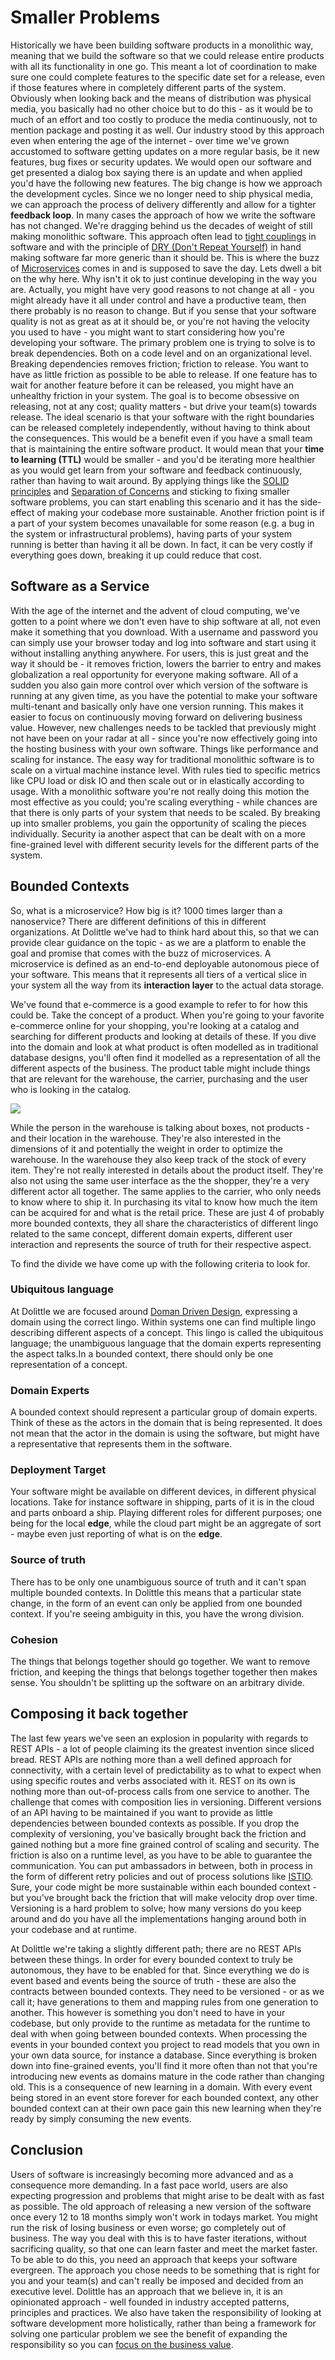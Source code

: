 # Smaller Problems

Historically we have been building software products in a monolithic way, meaning that we build the software so that we could release entire products
with all its functionality in one go. This meant a lot of coordination to make sure one could complete features to the specific date set for a release,
even if those features where in completely different parts of the system. Obviously when looking back and the means of distribution was physical media,
you basically had no other choice but to do this - as it would be to much of an effort and too costly to produce the media continuously, not to mention
package and posting it as well. Our industry stood by this approach even when entering the age of the internet - over time we've grown accustomed to
software getting updates on a more regular basis, be it new features, bug fixes or security updates. We would open our software and get presented a dialog
box saying there is an update and when applied you'd have the following new features. The big change is how we approach the development cycles.
Since we no longer need to ship physical media, we can approach the process of delivery differently and allow for a tighter **feedback loop**.
In many cases the approach of how we write the software has not changed. We're dragging behind us the decades of weight of still making monolithic
software. This approach often lead to [tight couplings](https://en.wikipedia.org/wiki/Coupling_%28computer_programming%29) in software and with the
principle of [DRY (Don't Repeat Yourself)](https://en.wikipedia.org/wiki/Don%27t_repeat_yourself) in hand making software far more generic than it should be.
This is where the buzz of [Microservices](https://en.wikipedia.org/wiki/Microservices) comes in and is supposed to save the day. Lets dwell a bit on the why here.
Why isn't it ok to just continue developing in the way you are. Actually, you might have very good reasons to not change at all - you might already have it all
under control and have a productive team, then there probably is no reason to change. But if you sense that your software quality is not as great as at it
should be, or you're not having the velocity you used to have - you might want to start considering how you're developing your software.
The primary problem one is trying to solve is to break dependencies. Both on a code level and on an organizational level.
Breaking dependencies removes friction; friction to release. You want to have as little friction as possible to be able to release.
If one feature has to wait for another feature before it can be released, you might have an unhealthy friction in
your system. The goal is to become obsessive on releasing, not at any cost; quality matters - but drive your team(s) towards release.
The ideal scenario is that your software with the right boundaries can be released completely independently, without having to think
about the consequences. This would be a benefit even if you have a small team that is maintaining the entire software product. It would mean that
your **time to learning (TTL)** would be smaller - and you'd be iterating more healthier as you would get learn from your software and feedback
continuously, rather than having to wait around. By applying things like the [SOLID principles](https://en.wikipedia.org/wiki/SOLID) and
[Separation of Concerns](https://en.wikipedia.org/wiki/Separation_of_concerns) and sticking to fixing smaller software problems, you can start enabling
this scenario and it has the side-effect of making your codebase more sustainable. Another friction point is if a part of your system becomes unavailable
for some reason (e.g. a bug in the system or infrastructural problems), having parts of your system running is better than having it all be down. In fact,
it can be very costly if everything goes down, breaking it up could reduce that cost.

## Software as a Service

With the age of the internet and the advent of cloud computing, we've gotten to a point where we don't even have to ship software at all, not even
make it something that you download. With a username and password you can simply use your browser today and log into software and start using it
without installing anything anywhere. For users, this is just great and the way it should be - it removes friction, lowers the barrier to entry
and makes globalization a real opportunity for everyone making software. All of a sudden you also gain more control over which version of the software
is running at any given time, as you have the potential to make your software multi-tenant and basically only have one version running.
This makes it easier to focus on continuously moving forward on delivering business value. However, new challenges needs to be tackled that
previously might not have been on your radar at all - since you're now effectively going into the hosting business with your own software.
Things like performance and scaling for instance. The easy way for traditional monolithic software is to scale on a virtual machine instance level.
With rules tied to specific metrics like CPU load or disk IO and then scale out or in elastically according to usage. With a monolithic software
you're not really doing this motion the most effective as you could; you're scaling everything - while chances are that there is only parts of your
system that needs to be scaled. By breaking up into smaller problems, you gain the opportunity of scaling the pieces individually.
Security ia another aspect that can be dealt with on a more fine-grained level with different security levels for the different parts of the system.

## Bounded Contexts

So, what is a microservice? How big is it? 1000 times larger than a nanoservice? There are different definitions of this in different organizations.
At Dolittle we've had to think hard about this, so that we can provide clear guidance on the topic - as we are a platform to enable the goal and promise
that comes with the buzz of microservices. A microservice is defined as an end-to-end deployable autonomous piece of your software. This means that
it represents all tiers of a vertical slice in your system all the way from its **interaction layer** to the actual data storage.

We've found that e-commerce is a good example to refer to for how this could be. Take the concept of a product. When you're going to your favorite e-commerce
online for your shopping, you're looking at a catalog and searching for different products and looking at details of these. If you dive into the domain
and look at what product is often modelled as in traditional database designs, you'll often find it modelled as a representation of all the different
aspects of the business. The product table might include things that are relevant for the warehouse, the carrier, purchasing and
the user who is looking in the catalog.

![](./ecommerce.png)

While the person in the warehouse is talking about boxes, not products - and their location in the warehouse. They're also
interested in the dimensions of it and potentially the weight in order to optimize the warehouse. In the warehouse they also
keep track of the stock of every item. They're not really interested in details about the product itself. They're also not
using the same user interface as the the shopper, they're a very different actor all together. The same applies to the carrier,
who only needs to know where to ship it. In purchasing its vital to know how much the item can be acquired for and what is the
retail price. These are just 4 of probably more bounded contexts, they all share the characteristics of different lingo related
to the same concept, different domain experts, different user interaction and represents the source of truth for their respective
aspect.

To find the divide we have come up with the following criteria to look for.

### Ubiquitous language

At Dolittle we are focused around [Doman Driven Design](https://en.wikipedia.org/wiki/Domain-driven_design), expressing a domain using the correct lingo.
Within systems one can find multiple lingo describing different aspects of a concept. This lingo is called the ubiquitous language; the unambiguous language
that the domain experts representing the aspect talks.In a bounded context, there should only be one representation of a concept.

### Domain Experts

A bounded context should represent a particular group of domain experts. Think of these as the actors in the domain that is being represented.
It does not mean that the actor in the domain is using the software, but might have a representative that represents them in the software.

### Deployment Target

Your software might be available on different devices, in different physical locations. Take for instance software in shipping, parts of it is in
the cloud and parts onboard a ship. Playing different roles for different purposes; one being for the local **edge**, while the cloud part might
be an aggregate of sort - maybe even just reporting of what is on the **edge**.

### Source of truth

There has to be only one unambiguous source of truth and it can't span multiple bounded contexts. In Dolittle this means that a particular state change,
in the form of an event can only be applied from one bounded context. If you're seeing ambiguity in this, you have the wrong division.

### Cohesion

The things that belongs together should go together. We want to remove friction, and keeping the things that belongs together together then makes sense.
You shouldn't be splitting up the software on an arbitrary divide.

## Composing it back together

The last few years we've seen an explosion in popularity with regards to REST APIs - a lot of people claiming its the greatest invention since sliced bread.
REST APIs are nothing more than a well defined approach for connectivity, with a certain level of predictability as to what to expect when using specific
routes and verbs associated with it. REST on its own is nothing more than out-of-process calls from one service to another. The challenge that comes with
composition lies in versioning. Different versions of an API having to be maintained if you want to provide as little dependencies between bounded contexts
as possible. If you drop the complexity of versioning, you've basically brought back the friction and gained nothing but a more fine grained control of
scaling and security. The friction is also on a runtime level, as you have to be able to guarantee the communication. You can put ambassadors in between, both
in process in the form of different retry policies and out of process solutions like [ISTIO](https://www.istio.io).
Sure, your code might be more sustainable within each bounded context - but you've brought back the friction that will make velocity
drop over time. Versioning is a hard problem to solve; how many versions do you keep around and do you have all the implementations hanging around both
in your codebase and at runtime.

At Dolittle we're taking a slightly different path; there are no REST APIs between these things. In order for every bounded context to truly be autonomous,
they have to be enabled for that. Since everything we do is event based and events being the source of truth - these are also the contracts between
bounded contexts. They need to be versioned - or as we call it; have generations to them and mapping rules from one generation to another. This however
is something you don't need to have in your codebase, but only provide to the runtime as metadata for the runtime to deal with when going between bounded contexts.
When processing the events in your bounded context you project to read models that you own in your own data source, for instance a database.
Since everything is broken down into fine-grained events, you'll find it more often than not that you're introducing new events as domains mature in the code
rather than changing old. This is a consequence of new learning in a domain. With every event being stored in an event store forever for each bounded context,
any other bounded context can at their own pace gain this new learning when they're ready by simply consuming the new events.

## Conclusion

Users of software is increasingly becoming more advanced and as a consequence more demanding. In a fast pace world, users are also expecting progression
and problems that might arise to be dealt with as fast as possible. The old approach of releasing a new version of the software once every 12 to 18 months simply
won't work in todays market. You might run the risk of losing business or even worse; go completely out of business. The way you deal with this is to have
faster iterations, without sacrificing quality, so that one can learn faster and meet the market faster. To be able to do this, you need an approach that keeps
your software evergreen. The approach you chose needs to be something that is right for you and your team(s) and can't really be imposed and decided from an
executive level. Dolittle has an approach that we believe in, it is an opinionated approach - well founded in industry accepted patterns, principles and practices.
We also have taken the responsibility of looking at software development more holistically, rather than being a framework for solving one particular problem
we see the benefit of expanding the responsibility so you can [focus on the business value](http://medium.com/dolittle/focusing-on-the-business-value-75d6d2615cf).